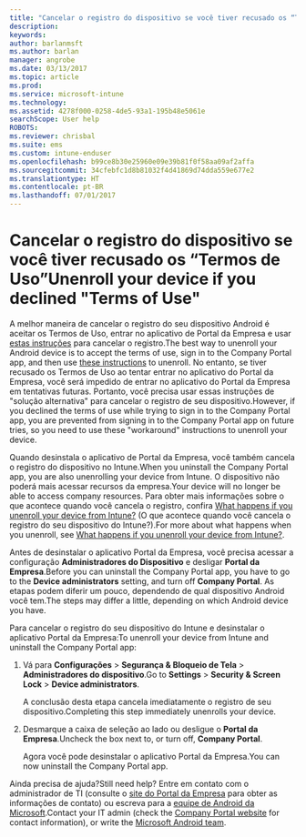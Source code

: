 ```yaml
---
title: "Cancelar o registro do dispositivo se você tiver recusado os “Termos de Uso” | Microsoft Docs"
description: 
keywords: 
author: barlanmsft
ms.author: barlan
manager: angrobe
ms.date: 03/13/2017
ms.topic: article
ms.prod: 
ms.service: microsoft-intune
ms.technology: 
ms.assetid: 4278f000-0258-4de5-93a1-195b48e5061e
searchScope: User help
ROBOTS: 
ms.reviewer: chrisbal
ms.suite: ems
ms.custom: intune-enduser
ms.openlocfilehash: b99ce8b30e25960e09e39b81f0f58aa09af2affa
ms.sourcegitcommit: 34cfebfc1d8b81032f4d41869d74dda559e677e2
ms.translationtype: HT
ms.contentlocale: pt-BR
ms.lasthandoff: 07/01/2017
---
```

# <span data-ttu-id="0bf32-102">Cancelar o registro do dispositivo se você tiver recusado os “Termos de Uso”</span><span class="sxs-lookup"><span data-stu-id="0bf32-102">Unenroll your device if you declined "Terms of Use"</span></span>
<a id="unenroll-your-device-if-you-declined-terms-of-use" class="xliff"></a>

<span data-ttu-id="0bf32-103">A melhor maneira de cancelar o registro do seu dispositivo Android é aceitar os Termos de Uso, entrar no aplicativo de Portal da Empresa e usar [estas instruções](unenroll-your-device-from-intune-android.md) para cancelar o registro.</span><span class="sxs-lookup"><span data-stu-id="0bf32-103">The best way to unenroll your Android device is to accept the terms of use, sign in to the Company Portal app, and then use [these instructions](unenroll-your-device-from-intune-android.md) to unenroll.</span></span> <span data-ttu-id="0bf32-104">No entanto, se tiver recusado os Termos de Uso ao tentar entrar no aplicativo do Portal da Empresa, você será impedido de entrar no aplicativo do Portal da Empresa em tentativas futuras. Portanto, você precisa usar essas instruções de "solução alternativa" para cancelar o registro de seu dispositivo.</span><span class="sxs-lookup"><span data-stu-id="0bf32-104">However, if you declined the terms of use while trying to sign in to the Company Portal app, you are prevented from signing in to the Company Portal app on future tries, so you need to use these "workaround" instructions to unenroll your device.</span></span>

<span data-ttu-id="0bf32-105">Quando desinstala o aplicativo de Portal da Empresa, você também cancela o registro do dispositivo no Intune.</span><span class="sxs-lookup"><span data-stu-id="0bf32-105">When you uninstall the Company Portal app, you are also unenrolling your device from Intune.</span></span> <span data-ttu-id="0bf32-106">O dispositivo não poderá mais acessar recursos da empresa.</span><span class="sxs-lookup"><span data-stu-id="0bf32-106">Your device will no longer be able to access company resources.</span></span> <span data-ttu-id="0bf32-107">Para obter mais informações sobre o que acontece quando você cancela o registro, confira [What happens if you unenroll your device from Intune?](what-happens-if-you-unenroll-your-device-from-intune-android.md) (O que acontece quando você cancela o registro do seu dispositivo do Intune?).</span><span class="sxs-lookup"><span data-stu-id="0bf32-107">For more about what happens when you unenroll, see [What happens if you unenroll your device from Intune?](what-happens-if-you-unenroll-your-device-from-intune-android.md).</span></span>

<span data-ttu-id="0bf32-108">Antes de desinstalar o aplicativo Portal da Empresa, você precisa acessar a configuração **Administradores do Dispositivo** e desligar **Portal da Empresa**.</span><span class="sxs-lookup"><span data-stu-id="0bf32-108">Before you can uninstall the Company Portal app, you have to go to the **Device administrators** setting, and turn off **Company Portal**.</span></span> <span data-ttu-id="0bf32-109">As etapas podem diferir um pouco, dependendo de qual dispositivo Android você tem.</span><span class="sxs-lookup"><span data-stu-id="0bf32-109">The steps may differ a little, depending on which Android device you have.</span></span>

<span data-ttu-id="0bf32-110">Para cancelar o registro do seu dispositivo do Intune e desinstalar o aplicativo Portal da Empresa:</span><span class="sxs-lookup"><span data-stu-id="0bf32-110">To unenroll your device from Intune and uninstall the Company Portal app:</span></span>

1.  <span data-ttu-id="0bf32-111">Vá para **Configurações** &gt; **Segurança &amp; Bloqueio de Tela** &gt; **Administradores do dispositivo**.</span><span class="sxs-lookup"><span data-stu-id="0bf32-111">Go to **Settings** &gt; **Security &amp; Screen Lock** &gt; **Device administrators**.</span></span>

    <span data-ttu-id="0bf32-112">A conclusão desta etapa cancela imediatamente o registro de seu dispositivo.</span><span class="sxs-lookup"><span data-stu-id="0bf32-112">Completing this step immediately unenrolls your device.</span></span>

2.  <span data-ttu-id="0bf32-113">Desmarque a caixa de seleção ao lado ou desligue o **Portal da Empresa**.</span><span class="sxs-lookup"><span data-stu-id="0bf32-113">Uncheck the box next to, or turn off, **Company Portal**.</span></span>

    <span data-ttu-id="0bf32-114">Agora você pode desinstalar o aplicativo Portal da Empresa.</span><span class="sxs-lookup"><span data-stu-id="0bf32-114">You can now uninstall the Company Portal app.</span></span>

<span data-ttu-id="0bf32-115">Ainda precisa de ajuda?</span><span class="sxs-lookup"><span data-stu-id="0bf32-115">Still need help?</span></span> <span data-ttu-id="0bf32-116">Entre em contato com o administrador de TI (consulte o [site do Portal da Empresa](http://portal.manage.microsoft.com) para obter as informações de contato) ou escreva para a <a href="mailto:wintunedroidfbk@microsoft.com?subject=I'm having unenrolling my Android device&body=Describe the issue you're experiencing here.">equipe de Android da Microsoft</a>.</span><span class="sxs-lookup"><span data-stu-id="0bf32-116">Contact your IT admin (check the [Company Portal website](http://portal.manage.microsoft.com) for contact information), or write the <a href="mailto:wintunedroidfbk@microsoft.com?subject=I'm having unenrolling my Android device&body=Describe the issue you're experiencing here.">Microsoft Android team</a>.</span></span>
